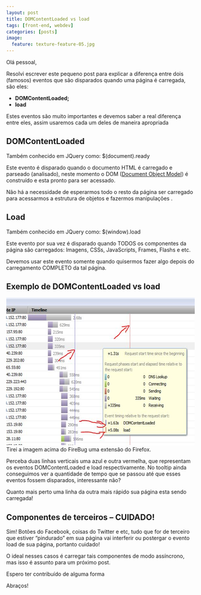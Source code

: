 ```yaml
---
layout: post
title: DOMContentLoaded vs load
tags: [front-end, webdev]
categories: [posts]
image:
  feature: texture-feature-05.jpg
---
```

<p>Olá pessoal,</p>
<p>Resolvi escrever este pequeno post para explicar a diferença entre dois (famosos) eventos que são disparados quando uma página é carregada, são eles:</p>
<ul>
<li><strong>DOMContentLoaded;</strong></li>
<li><strong>load</strong></li>
</ul>
<p>Estes eventos são muito importantes e devemos saber a real diferença entre eles, assim usaremos cada um deles de maneira apropriada</p>
<h2>DOMContentLoaded</h2>
<p>Também conhecido em JQuery como: $(document).ready</p>
<p>Este evento é disparado quando o documento HTML é carregado e parseado (analisado), neste momento o DOM (<a title="Document Object Model" href="http://www.w3.org/TR/DOM-Level-2-Core/introduction.html" target="_blank">Document Object Model</a>) é construído e esta pronto para ser acessado.</p>
<p>Não há a necessidade de esperarmos todo o resto da página ser carregado para acessarmos a estrutura de objetos e fazermos manipulações .</p>
<h2>Load</h2>
<p>Também conhecido em JQuery como: $(window).load</p>
<p>Este evento por sua vez é disparado quando TODOS os componentes da página são carregados: Imagens, CSSs, JavaScripts, Frames, Flashs e etc.</p>
<p>Devemos usar este evento somente quando quisermos fazer algo depois do carregamento COMPLETO da tal página.</p>
<h2>Exemplo de DOMContentLoaded vs load</h2>
<p><img class="aligncenter size-full wp-image-158" title="DOM_LOAD" src="/images/posts/DOM_LOAD.jpg" alt="" width="584" height="393" /><br />
Tirei a imagem acima do FireBug uma extensão do Firefox.</p>
<p>Perceba duas linhas verticais uma azul e outra vermelha, que representam os eventos DOMContentLoaded e load respectivamente. No tooltip ainda conseguimos ver a quantidade de tempo que se passou até que esses eventos fossem disparados, interessante não?</p>
<p>Quanto mais perto uma linha da outra mais rápido sua página esta sendo carregada!</p>
<h2>Componentes de terceiros – CUIDADO!</h2>
<p>Sim! Botões do Facebook, coisas do Twitter e etc, tudo que for de terceiro que estiver “pindurado” em sua página vai interferir ou postergar o evento load de sua página, portanto cuidado!</p>
<p>O ideal nesses casos é carregar tais componentes de modo assíncrono, mas isso é assunto para um próximo post.</p>
<p>Espero ter contribuído de alguma forma</p>
<p>Abraços!</p>
